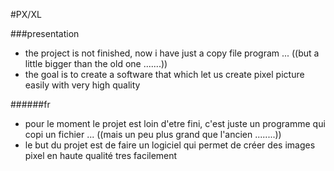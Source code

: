 #PX/XL 

###presentation
- the project is not finished, now i have just a copy file program ...
   ((but a little bigger than the old one .......))
- the goal is to create a software that which let us create pixel
picture easily with very high quality
  
######fr
- pour le moment le projet est loin d'etre fini, c'est juste un programme qui copi un fichier ...
   ((mais un peu plus grand que l'ancien ........)) 
- le but du projet est de faire un logiciel qui permet de créer des
images pixel en haute qualité tres facilement
